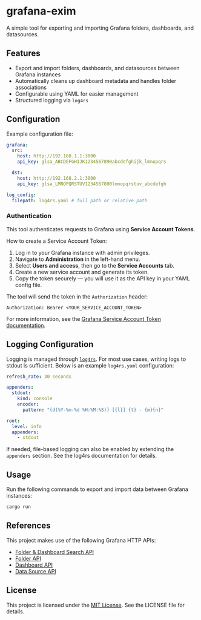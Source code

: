 # grafana-exim

A simple tool for exporting and importing Grafana folders, dashboards, and datasources.

## Features

- Export and import folders, dashboards, and datasources between Grafana instances  
- Automatically cleans up dashboard metadata and handles folder associations  
- Configurable using YAML for easier management  
- Structured logging via `log4rs`  

## Configuration

Example configuration file:

```yaml
grafana:
  src:
    host: http://192.168.1.1:3000
    api_key: glsa_ABCDEFGHIJK1234567890abcdefghijk_lmnopqrs

  dst:
    host: http://192.168.2.1:3000
    api_key: glsa_LMNOPQRSTUV1234567890lmnopqrstuv_abcdefgh

log_config: 
  filepath: log4rs.yaml # full path or relative path
````

### Authentication

This tool authenticates requests to Grafana using **Service Account Tokens**.

How to create a Service Account Token:

1. Log in to your Grafana instance with admin privileges.
2. Navigate to **Administration** in the left-hand menu.
3. Select **Users and access**, then go to the **Service Accounts** tab.
4. Create a new service account and generate its token.
5. Copy the token securely — you will use it as the API key in your YAML config file.

The tool will send the token in the `Authorization` header:

```
Authorization: Bearer <YOUR_SERVICE_ACCOUNT_TOKEN>
```

For more information, see the [Grafana Service Account Token documentation](https://grafana.com/docs/grafana/latest/developers/http_api/authentication/#service-account-token).

## Logging Configuration

Logging is managed through [`log4rs`](https://docs.rs/log4rs). For most use cases, writing logs to stdout is sufficient. Below is an example `log4rs.yaml` configuration:

```yaml
refresh_rate: 30 seconds

appenders:
  stdout:
    kind: console
    encoder:
      pattern: "{d(%Y-%m-%d %H:%M:%S)} [{l}] {t} - {m}{n}"

root:
  level: info
  appenders:
    - stdout
```

If needed, file-based logging can also be enabled by extending the `appenders` section. See the log4rs documentation for details.

## Usage

Run the following commands to export and import data between Grafana instances:

```bash
cargo run
```

## References

This project makes use of the following Grafana HTTP APIs:

* [Folder & Dashboard Search API](https://grafana.com/docs/grafana/latest/developers/http_api/folder_dashboard_search/)
* [Folder API](https://grafana.com/docs/grafana/latest/developers/http_api/folder/)
* [Dashboard API](https://grafana.com/docs/grafana/latest/developers/http_api/dashboard/)
* [Data Source API](https://grafana.com/docs/grafana/latest/developers/http_api/data_source/)

## License

This project is licensed under the [MIT License](LICENSE). See the LICENSE file for details.
